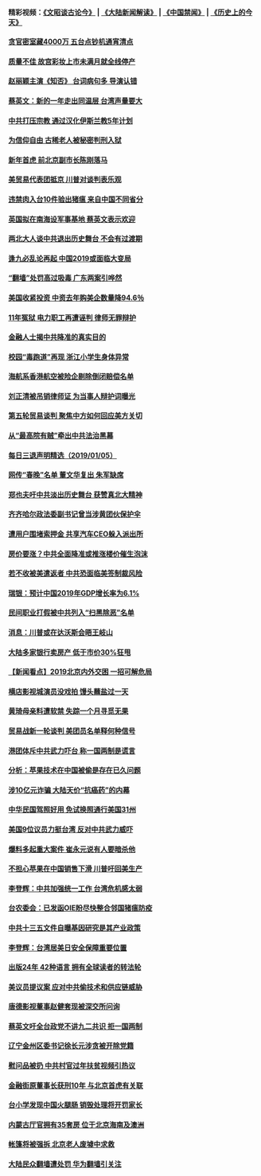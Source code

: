 #### 精彩视频：[《文昭谈古论今》](https://github.com/gfw-breaker/wenzhao/blob/master/README.md?t=01070030) | [《大陆新闻解读》](https://github.com/gfw-breaker/ntdtv-comedy/blob/master/README.md?t=01070030) | [《中国禁闻》](https://github.com/gfw-breaker/ntdtv-news/blob/master/README.md?t=01070030) | [《历史上的今天》](https://github.com/gfw-breaker/today-in-history/blob/master/README.md?t=01070030) 

#### [贪官密室藏4000万 五台点钞机通宵清点](../pages/nsc413/n10957933.md?t=01070030) 

#### [质量不佳 故宫彩妆上市未满月就全线停产](../pages/nsc413/n10957882.md?t=01070030) 

#### [赵丽颖主演《知否》 台词病句多 导演认错](../pages/nsc413/n10957835.md?t=01070030) 

#### [蔡英文：新的一年走出同温层 台湾声量要大](../pages/nsc413/n10957812.md?t=01070030) 

#### [中共打压宗教 通过汉化伊斯兰教5年计划](../pages/nsc413/n10957823.md?t=01070030) 

#### [为信仰自由 古稀老人被秘密判刑入狱](../pages/nsc413/n10957547.md?t=01070030) 

#### [新年首虎 前北京副市长陈刚落马](../pages/nsc413/n10957803.md?t=01070030) 

#### [美贸易代表团抵京 川普对谈判表乐观](../pages/nsc413/n10957808.md?t=01070030) 

#### [违禁肉入台10件验出猪瘟 来自中国不同省分](../pages/nsc413/n10957772.md?t=01070030) 

#### [英国拟在南海设军事基地 蔡英文表示欢迎](../pages/nsc413/n10957760.md?t=01070030) 

#### [两北大人谈中共退出历史舞台 不会有过渡期](../pages/nsc413/n10957687.md?t=01070030) 

#### [逢九必乱论再起 中国2019或面临大变局](../pages/nsc413/n10957641.md?t=01070030) 

#### [“翻墙”处罚高过吸毒 广东两案引哗然](../pages/nsc413/n10957516.md?t=01070030) 

#### [美国收紧投资 中资去年购美企数量降94.6％](../pages/nsc413/n10956141.md?t=01070030) 

#### [11年冤狱 电力职工再遭诬判 律师无罪辩护](../pages/nsc413/n10953608.md?t=01070030) 


#### [金融人士揭中共降准的真实目的](../pages/nsc413/n10957002.md?t=01070030) 

#### [校园“毒跑道”再现 浙江小学生身体异常](../pages/nsc413/n10956524.md?t=01070030) 

#### [海航系香港航空被险企剔除倒闭赔偿名单](../pages/nsc413/n10956574.md?t=01070030) 

#### [刘正清被吊销律师证 为当事人辩护词曝光](../pages/nsc413/n10956671.md?t=01070030) 

#### [第五轮贸易谈判 聚焦中方如何回应美方关切](../pages/nsc413/n10956081.md?t=01070030) 

#### [从“最高院有贼”牵出中共法治黑幕](../pages/nsc413/n10936837.md?t=01070030) 

#### [每日三退声明精选（2019/01/05）](../pages/nsc413/n10956528.md?t=01070030) 

#### [网传“春晚”名单 董文华复出 朱军缺席](../pages/nsc413/n10956273.md?t=01070030) 

#### [郑也夫吁中共淡出历史舞台 获赞真北大精神](../pages/nsc413/n10956269.md?t=01070030) 

#### [齐齐哈尔政法委副书记曾当涉黄团伙保护伞](../pages/nsc413/n10956152.md?t=01070030) 

#### [遭用户围堵索押金 共享汽车CEO躲入派出所](../pages/nsc413/n10956044.md?t=01070030) 

#### [房价要涨？中共全面降准或推涨楼价催生泡沫](../pages/nsc413/n10954918.md?t=01070030) 

#### [若不收被美遣返者 中共恐面临美签制裁风险](../pages/nsc413/n10956098.md?t=01070030) 

#### [瑞银：预计中国2019年GDP增长率为6.1%](../pages/nsc413/n10955774.md?t=01070030) 

#### [民间职业打假被中共列入“扫黑除恶”名单](../pages/nsc413/n10955988.md?t=01070030) 

#### [消息：川普或在达沃斯会晤王岐山](../pages/nsc413/n10955960.md?t=01070030) 

#### [大陆多家银行卖房产 低于市价30%狂甩](../pages/nsc413/n10955775.md?t=01070030) 

#### [【新闻看点】2019北京内外交困 一招可解危局](../pages/nsc413/n10955989.md?t=01070030) 

#### [横店影视城演员没戏拍 馒头蘸盐过一天](../pages/nsc413/n10955980.md?t=01070030) 

#### [黄琦母亲料遭软禁 失踪一个月寻觅无果](../pages/nsc413/n10955904.md?t=01070030) 

#### [贸易战新一轮谈判 美团员名单释何种信号](../pages/nsc413/n10955951.md?t=01070030) 

#### [港团体斥中共武力吓台 称一国两制是谎言](../pages/nsc413/n10955874.md?t=01070030) 

#### [分析：苹果技术在中国被偷是存在已久问题](../pages/nsc413/n10955741.md?t=01070030) 

#### [涉10亿元诈骗 大陆天价“抗癌药”的内幕](../pages/nsc413/n10955031.md?t=01070030) 

#### [中华民国驾照好用 免试换照通行美国31州](../pages/nsc413/n10955803.md?t=01070030) 

#### [美国9位议员力挺台湾 反对中共武力威吓](../pages/nsc413/n10955749.md?t=01070030) 

#### [爆料多起重大案件 崔永元说有人要暗杀他](../pages/nsc413/n10955752.md?t=01070030) 


#### [不担心苹果在中国销售下滑 川普吁回美生产](../pages/nsc413/n10955732.md?t=01070030) 

#### [李登辉：中共加强统一工作 台湾危机感太弱](../pages/nsc413/n10955441.md?t=01070030) 

#### [台农委会：已发函OIE盼尽快整合邻国猪瘟防疫](../pages/nsc413/n10955699.md?t=01070030) 

#### [中共十三五文件自曝基因研究是其产业政策](../pages/nsc413/n10954495.md?t=01070030) 

#### [李登辉：台湾居美日安全保障重要位置](../pages/nsc413/n10955380.md?t=01070030) 

#### [出版24年 42种语言 拥有全球读者的转法轮](../pages/nsc413/n10955468.md?t=01070030) 

#### [美议员提议案 应对中共偷技术和供应链威胁](../pages/nsc413/n10954406.md?t=01070030) 

#### [唐德影视董事赵健套现被深交所问询](../pages/nsc413/n10955084.md?t=01070030) 

#### [蔡英文吁全台政党不讲九二共识 拒一国两制](../pages/nsc413/n10955253.md?t=01070030) 

#### [辽宁金州区委书记徐长元涉贪被开除党籍](../pages/nsc413/n10955146.md?t=01070030) 

#### [慰问品被扔 中共村官过年扶贫视频引热议](../pages/nsc413/n10954791.md?t=01070030) 

#### [金融街原董事长获刑10年 与北京首虎有关联](../pages/nsc413/n10955123.md?t=01070030) 

#### [台小学发现中国火腿肠 销毁处理将开罚家长](../pages/nsc413/n10954878.md?t=01070030) 

#### [内蒙古厅官拥有35套房 位于北京海南及澳洲](../pages/nsc413/n10954923.md?t=01070030) 

#### [帐篷将被强拆 北京老人废墟中求救](../pages/nsc413/n10954963.md?t=01070030) 

#### [大陆民众翻墙遭处罚 华为翻墙引关注](../pages/nsc413/n10954587.md?t=01070030) 

